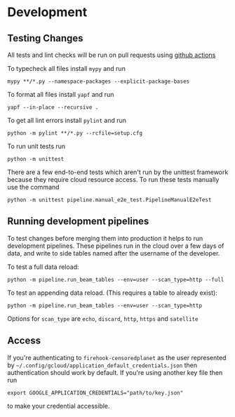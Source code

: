 # Development

## Testing Changes

All tests and lint checks will be run on pull requests using
[github actions](https://github.com/Jigsaw-Code/censoredplanet-analysis/actions)

To typecheck all files install `mypy` and run

 `mypy **/*.py --namespace-packages --explicit-package-bases`

To format all files install `yapf` and run

 `yapf --in-place --recursive .`

To get all lint errors install `pylint` and run

 `python -m pylint **/*.py --rcfile=setup.cfg`

To run unit tests run

 `python -m unittest`

There are a few end-to-end tests which aren't run by the unittest framework
because they require cloud resource access. To run these tests manually use the
command

 `python -m unittest pipeline.manual_e2e_test.PipelineManualE2eTest`

## Running development pipelines

To test changes before merging them into production it helps to run development
pipelines. These pipelines run in the cloud over a few days of data, and write
to side tables named after the username of the developer.

To test a full data reload:

 `python -m pipeline.run_beam_tables --env=user --scan_type=http --full`

To test an appending data reload. (This requires a table to already exist):

 `python -m pipeline.run_beam_tables --env=user --scan_type=http`

Options for `scan_type` are `echo`, `discard`, `http`, `https` and `satellite`

## Access

If you're authenticating to `firehook-censoredplanet` as the user represented
by `~/.config/gcloud/application_default_credentials.json` then authentication
should work by default. If you're using another key file then run

`export GOOGLE_APPLICATION_CREDENTIALS="path/to/key.json"`

to make your credential accessible.